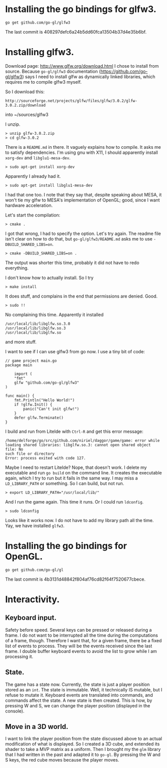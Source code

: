 Installing the go bindings for glfw3.
=====================================
    
    go get github.com/go-gl/glfw3

The last commit is 408297defc6a24b5dd60fca13504b37d4e35b6bf.



Installing glfw3.
=================

Download page: http://www.glfw.org/download.html
I chose to install from source.
Because `go-gl/glfw3` documentation (https://github.com/go-gl/glfw3) says I need
to install glfw as dynamically linked libraries, which requires me to compile
glfw3 myself.

So I download this:

    http://sourceforge.net/projects/glfw/files/glfw/3.0.2/glfw-3.0.2.zip/download

into
    ~/sources/glfw3

I unzip.

    > unzip glfw-3.0.2.zip 
    > cd glfw-3.0.2

There is a `README.md` in there.  It vaguely explains how to compile.
It asks me to satisfy dependencies.
I'm using gnu with X11, I should apparently install `xorg-dev` and
`libglu1-mesa-dev`.

    > sudo apt-get install xorg-dev

Apparently I already had it.

    > sudo apt-get install libglu1-mesa-dev

I had that one too.
I note that they say that, despite speaking about MESA, it won't tie my glfw
to MESA's implementation of OpenGL; good, since I want hardware acceleration.

Let's start the compilation:

    > cmake .

I got that wrong, I had to specify the option.  Let's try again.
The readme file isn't clear on how to do that, but `go-gl/glfw3/README.md` asks
me to use `-DBUILD_SHARED_LIBS=on`.

    > cmake -DBUILD_SHARED_LIBS=on .

The output was shorter this time, probably it did not have to redo everything.

I don't know how to actually install.  So I try

    > make install

It does stuff, and complains in the end that permissions are denied.  Good.

    > sudo !!

No complaining this time.  Apparently it installed

    /usr/local/lib/libglfw.so.3.0
    /usr/local/lib/libglfw.so.3
    /usr/local/lib/libglfw.so

and more stuff.

I want to see if I can use glfw3 from go now.
I use a tiny bit of code:

```
// game project main.go
package main

    import (
    "fmt"
	glfw "github.com/go-gl/glfw3"
) 

func main() {
	fmt.Println("Hello World!")
	if !glfw.Init() {
		panic("Can't init glfw!")
	}
	defer glfw.Terminate()
}
```

I build and run from LiteIde with `Ctrl-R` and get this error message:

    /home/delforge/go/src/github.com/niriel/daggor/game/game: error while
    loading shared libraries: libglfw.so.3: cannot open shared object file: No
    such file or directory
    Error: process exited with code 127.

Maybe I need to restart LiteIde?
Nope, that doesn't work.
I delete my executable and run `go build` on the command line.  It creates the
executable again, which I try to run but it fails in the same way.  I may miss
a `LD_LIBRARY_PATH` or something.
So I can build, but not run.

    > export LD_LIBRARY_PATH="/usr/local/lib/"

And I run the game again.  This time it runs.
Or I could run `ldconfig`.

    > sudo ldconfig

Looks like it works now.  I do not have to add my library path all the time.
Yay, we have installed `glfw3`.



Installing the go bindings for OpenGL.
======================================

    go get github.com/go-gl/gl

The last commit is 4b3131d48842f804af76cd82f64f7520677cbece.


Interactivity.
==============

Keyboard input.
---------------
Safety before speed.
Several keys can be pressed or released during a frame.
I do not want to be interrupted all the time during the computations of a frame,
though.
Therefore I want that, for a given frame, there be a fixed list of events to
process.  They will be the events received since the last frame.
I double buffer keyboard events to avoid the list to grow while I am processing
it.

State.
------
The game has a state now.  Currently, the state is just a player position stored
as an `int`.  The state is immutable.  Well, it technically IS mutable, but I
refuse to mutate it.
Keyboard events are translated into commands, and commands affect the state.
A new state is then created.
This is how, by pressing W and S, we can change the player position (displayed
in the console).

Move in a 3D world.
-------------------
I want to link the player position from the state discussed above to an actual
modification of what is displayed.
So I created a 3D cube, and extended its shader to take a MVP matrix as a
uniform.
Then I brought my the `glm` library that I had written in the past and adapted
it to `go-gl`.
By pressing the W and S keys, the red cube moves because the player moves.

